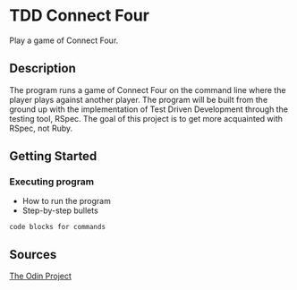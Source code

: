 # TDD Connect Four

Play a game of Connect Four.

## Description

The program runs a game of Connect Four on the command line where the player plays against another player. The program will be built from the ground up with the implementation of Test Driven Development through the testing tool, RSpec. The goal of this project is to get more acquainted with RSpec, not Ruby.

## Getting Started

### Executing program

* How to run the program
* Step-by-step bullets
```
code blocks for commands
```

## Sources

[The Odin Project](https://www.theodinproject.com/)
